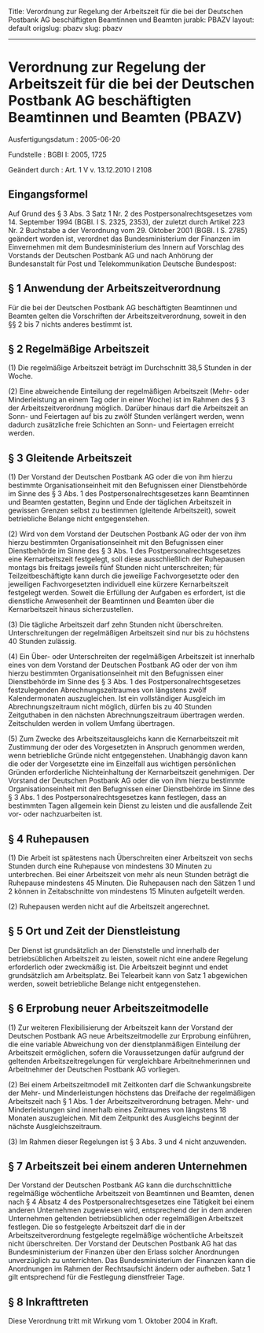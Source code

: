 Title: Verordnung zur Regelung der Arbeitszeit für die bei der Deutschen Postbank
  AG beschäftigten Beamtinnen und Beamten
jurabk: PBAZV
layout: default
origslug: pbazv
slug: pbazv

---

# Verordnung zur Regelung der Arbeitszeit für die bei der Deutschen Postbank AG beschäftigten Beamtinnen und Beamten (PBAZV)

Ausfertigungsdatum
:   2005-06-20

Fundstelle
:   BGBl I: 2005, 1725

Geändert durch
:   Art. 1 V v. 13.12.2010 I 2108



## Eingangsformel

Auf Grund des § 3 Abs. 3 Satz 1 Nr. 2 des Postpersonalrechtsgesetzes
vom 14. September 1994 (BGBl. I S. 2325, 2353), der zuletzt durch
Artikel 223 Nr. 2 Buchstabe a der Verordnung vom 29. Oktober 2001
(BGBl. I S. 2785) geändert worden ist, verordnet das Bundesministerium
der Finanzen im Einvernehmen mit dem Bundesministerium des Innern auf
Vorschlag des Vorstands der Deutschen Postbank AG und nach Anhörung
der Bundesanstalt für Post und Telekommunikation Deutsche Bundespost:


## § 1 Anwendung der Arbeitszeitverordnung

Für die bei der Deutschen Postbank AG beschäftigten Beamtinnen und
Beamten gelten die Vorschriften der Arbeitszeitverordnung, soweit in
den §§ 2 bis 7 nichts anderes bestimmt ist.


## § 2 Regelmäßige Arbeitszeit

(1) Die regelmäßige Arbeitszeit beträgt im Durchschnitt 38,5 Stunden
in der Woche.

(2) Eine abweichende Einteilung der regelmäßigen Arbeitszeit (Mehr-
oder Minderleistung an einem Tag oder in einer Woche) ist im Rahmen
des § 3 der Arbeitszeitverordnung möglich. Darüber hinaus darf die
Arbeitszeit an Sonn- und Feiertagen auf bis zu zwölf Stunden
verlängert werden, wenn dadurch zusätzliche freie Schichten an Sonn-
und Feiertagen erreicht werden.


## § 3 Gleitende Arbeitszeit

(1) Der Vorstand der Deutschen Postbank AG oder die von ihm hierzu
bestimmte Organisationseinheit mit den Befugnissen einer Dienstbehörde
im Sinne des § 3 Abs. 1 des Postpersonalrechtsgesetzes kann Beamtinnen
und Beamten gestatten, Beginn und Ende der täglichen Arbeitszeit in
gewissen Grenzen selbst zu bestimmen (gleitende Arbeitszeit), soweit
betriebliche Belange nicht entgegenstehen.

(2) Wird von dem Vorstand der Deutschen Postbank AG oder der von ihm
hierzu bestimmten Organisationseinheit mit den Befugnissen einer
Dienstbehörde im Sinne des § 3 Abs. 1 des Postpersonalrechtsgesetzes
eine Kernarbeitszeit festgelegt, soll diese ausschließlich der
Ruhepausen montags bis freitags jeweils fünf Stunden nicht
unterschreiten; für Teilzeitbeschäftigte kann durch die jeweilige
Fachvorgesetzte oder den jeweiligen Fachvorgesetzten individuell eine
kürzere Kernarbeitszeit festgelegt werden. Soweit die Erfüllung der
Aufgaben es erfordert, ist die dienstliche Anwesenheit der Beamtinnen
und Beamten über die Kernarbeitszeit hinaus sicherzustellen.

(3) Die tägliche Arbeitszeit darf zehn Stunden nicht überschreiten.
Unterschreitungen der regelmäßigen Arbeitszeit sind nur bis zu
höchstens 40 Stunden zulässig.

(4) Ein Über- oder Unterschreiten der regelmäßigen Arbeitszeit ist
innerhalb eines von dem Vorstand der Deutschen Postbank AG oder der
von ihm hierzu bestimmten Organisationseinheit mit den Befugnissen
einer Dienstbehörde im Sinne des § 3 Abs. 1 des
Postpersonalrechtsgesetzes festzulegenden Abrechnungszeitraumes von
längstens zwölf Kalendermonaten auszugleichen. Ist ein vollständiger
Ausgleich im Abrechnungszeitraum nicht möglich, dürfen bis zu 40
Stunden Zeitguthaben in den nächsten Abrechnungszeitraum übertragen
werden. Zeitschulden werden in vollem Umfang übertragen.

(5) Zum Zwecke des Arbeitszeitausgleichs kann die Kernarbeitszeit mit
Zustimmung der oder des Vorgesetzten in Anspruch genommen werden, wenn
betriebliche Gründe nicht entgegenstehen. Unabhängig davon kann die
oder der Vorgesetzte eine im Einzelfall aus wichtigen persönlichen
Gründen erforderliche Nichteinhaltung der Kernarbeitszeit genehmigen.
Der Vorstand der Deutschen Postbank AG oder die von ihm hierzu
bestimmte Organisationseinheit mit den Befugnissen einer Dienstbehörde
im Sinne des § 3 Abs. 1 des Postpersonalrechtsgesetzes kann festlegen,
dass an bestimmten Tagen allgemein kein Dienst zu leisten und die
ausfallende Zeit vor- oder nachzuarbeiten ist.


## § 4 Ruhepausen

(1) Die Arbeit ist spätestens nach Überschreiten einer Arbeitszeit von
sechs Stunden durch eine Ruhepause von mindestens 30 Minuten zu
unterbrechen. Bei einer Arbeitszeit von mehr als neun Stunden beträgt
die Ruhepause mindestens 45 Minuten. Die Ruhepausen nach den Sätzen 1
und 2 können in Zeitabschnitte von mindestens 15 Minuten aufgeteilt
werden.

(2) Ruhepausen werden nicht auf die Arbeitszeit angerechnet.


## § 5 Ort und Zeit der Dienstleistung

Der Dienst ist grundsätzlich an der Dienststelle und innerhalb der
betriebsüblichen Arbeitszeit zu leisten, soweit nicht eine andere
Regelung erforderlich oder zweckmäßig ist. Die Arbeitszeit beginnt und
endet grundsätzlich am Arbeitsplatz. Bei Telearbeit kann von Satz 1
abgewichen werden, soweit betriebliche Belange nicht entgegenstehen.


## § 6 Erprobung neuer Arbeitszeitmodelle

(1) Zur weiteren Flexibilisierung der Arbeitszeit kann der Vorstand
der Deutschen Postbank AG neue Arbeitszeitmodelle zur Erprobung
einführen, die eine variable Abweichung von der dienstplanmäßigen
Einteilung der Arbeitszeit ermöglichen, sofern die Voraussetzungen
dafür aufgrund der geltenden Arbeitszeitregelungen für vergleichbare
Arbeitnehmerinnen und Arbeitnehmer der Deutschen Postbank AG
vorliegen.

(2) Bei einem Arbeitszeitmodell mit Zeitkonten darf die
Schwankungsbreite der Mehr- und Minderleistungen höchstens das
Dreifache der regelmäßigen Arbeitszeit nach § 1 Abs. 1 der
Arbeitszeitverordnung betragen. Mehr- und Minderleistungen sind
innerhalb eines Zeitraumes von längstens 18 Monaten auszugleichen. Mit
dem Zeitpunkt des Ausgleichs beginnt der nächste Ausgleichszeitraum.

(3) Im Rahmen dieser Regelungen ist § 3 Abs. 3 und 4 nicht anzuwenden.


## § 7 Arbeitszeit bei einem anderen Unternehmen

Der Vorstand der Deutschen Postbank AG kann die durchschnittliche
regelmäßige wöchentliche Arbeitszeit von Beamtinnen und Beamten, denen
nach § 4 Absatz 4 des Postpersonalrechtsgesetzes eine Tätigkeit bei
einem anderen Unternehmen zugewiesen wird, entsprechend der in dem
anderen Unternehmen geltenden betriebsüblichen oder regelmäßigen
Arbeitszeit festlegen. Die so festgelegte Arbeitszeit darf die in der
Arbeitszeitverordnung festgelegte regelmäßige wöchentliche Arbeitszeit
nicht überschreiten. Der Vorstand der Deutschen Postbank AG hat das
Bundesministerium der Finanzen über den Erlass solcher Anordnungen
unverzüglich zu unterrichten. Das Bundesministerium der Finanzen kann
die Anordnungen im Rahmen der Rechtsaufsicht ändern oder aufheben.
Satz 1 gilt entsprechend für die Festlegung dienstfreier Tage.


## § 8 Inkrafttreten

Diese Verordnung tritt mit Wirkung vom 1. Oktober 2004 in Kraft.

